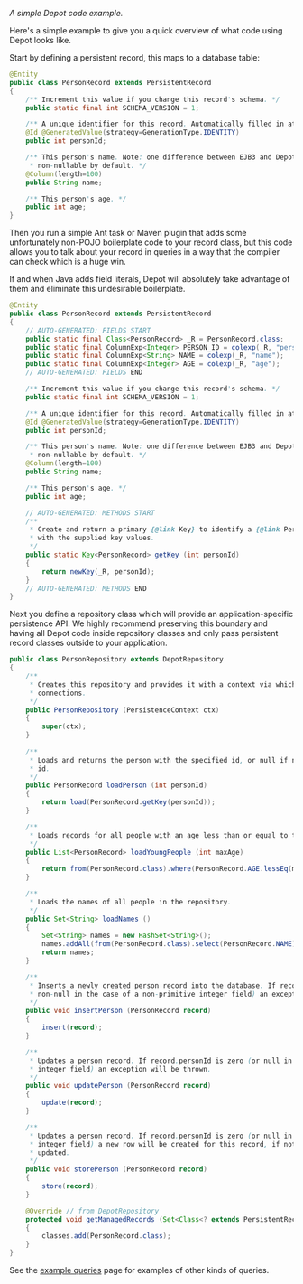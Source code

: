 _A simple Depot code example._

Here's a simple example to give you a quick overview of what code using Depot looks like.

Start by defining a persistent record, this maps to a database table:

```java
@Entity
public class PersonRecord extends PersistentRecord
{
    /** Increment this value if you change this record's schema. */
    public static final int SCHEMA_VERSION = 1;

    /** A unique identifier for this record. Automatically filled in at row insertion time. */
    @Id @GeneratedValue(strategy=GenerationType.IDENTITY)
    public int personId;

    /** This person's name. Note: one difference between EJB3 and Depot is that columns are
     * non-nullable by default. */
    @Column(length=100)
    public String name;

    /** This person's age. */
    public int age;
}
```

Then you run a simple Ant task or Maven plugin that adds some unfortunately non-POJO boilerplate
code to your record class, but this code allows you to talk about your record in queries in a way
that the compiler can check which is a huge win.

If and when Java adds field literals, Depot will absolutely take advantage of them and eliminate
this undesirable boilerplate.

```java
@Entity
public class PersonRecord extends PersistentRecord
{
    // AUTO-GENERATED: FIELDS START
    public static final Class<PersonRecord> _R = PersonRecord.class;
    public static final ColumnExp<Integer> PERSON_ID = colexp(_R, "personId");
    public static final ColumnExp<String> NAME = colexp(_R, "name");
    public static final ColumnExp<Integer> AGE = colexp(_R, "age");
    // AUTO-GENERATED: FIELDS END

    /** Increment this value if you change this record's schema. */
    public static final int SCHEMA_VERSION = 1;

    /** A unique identifier for this record. Automatically filled in at row insertion time. */
    @Id @GeneratedValue(strategy=GenerationType.IDENTITY)
    public int personId;

    /** This person's name. Note: one difference between EJB3 and Depot is that columns are
     * non-nullable by default. */
    @Column(length=100)
    public String name;

    /** This person's age. */
    public int age;

    // AUTO-GENERATED: METHODS START
    /**
     * Create and return a primary {@link Key} to identify a {@link PersonRecord}
     * with the supplied key values.
     */
    public static Key<PersonRecord> getKey (int personId)
    {
        return newKey(_R, personId);
    }
    // AUTO-GENERATED: METHODS END
}
```

Next you define a repository class which will provide an application-specific persistence API. We
highly recommend preserving this boundary and having all Depot code inside repository classes and
only pass persistent record classes outside to your application.

```java
public class PersonRepository extends DepotRepository
{
    /**
     * Creates this repository and provides it with a context via which it will obtain JDBC
     * connections.
     */
    public PersonRepository (PersistenceContext ctx)
    {
        super(ctx);
    }
    
    /**
     * Loads and returns the person with the specified id, or null if no person exists with that
     * id.
     */
    public PersonRecord loadPerson (int personId)
    {
        return load(PersonRecord.getKey(personId));
    }

    /**
     * Loads records for all people with an age less than or equal to the specified maximum.
     */
    public List<PersonRecord> loadYoungPeople (int maxAge)
    {
        return from(PersonRecord.class).where(PersonRecord.AGE.lessEq(maxAge)).select();
    }

    /**
     * Loads the names of all people in the repository.
     */
    public Set<String> loadNames ()
    {
        Set<String> names = new HashSet<String>();
        names.addAll(from(PersonRecord.class).select(PersonRecord.NAME));
        return names;
    }

    /**
     * Inserts a newly created person record into the database. If record.personId is non-zero (or
     * non-null in the case of a non-primitive integer field) an exception will be thrown.
     */
    public void insertPerson (PersonRecord record)
    {
        insert(record);
    }

    /**
     * Updates a person record. If record.personId is zero (or null in the case of a non-primitive
     * integer field) an exception will be thrown.
     */
    public void updatePerson (PersonRecord record)
    {
        update(record);
    }

    /**
     * Updates a person record. If record.personId is zero (or null in the case of a non-primitive
     * integer field) a new row will be created for this record, if not the matching row will be
     * updated.
     */
    public void storePerson (PersonRecord record)
    {
        store(record);
    }

    @Override // from DepotRepository
    protected void getManagedRecords (Set<Class<? extends PersistentRecord>> classes)
    {
        classes.add(PersonRecord.class);
    }
}
```

See the [example queries](ExampleQueries.md) page for examples of other kinds of queries.
